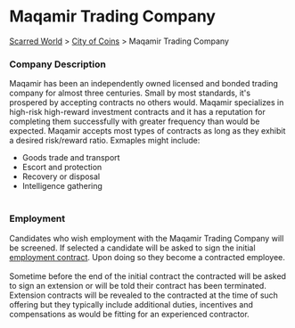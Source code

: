 # Maqamir Trading Company

[Scarred World](./scarred-world.md) > [City of Coins](./city-of-coins.md) > Maqamir Trading Company

### Company Description
Maqamir has been an independently owned licensed and bonded trading company for almost three centuries. Small by most standards, it's prospered by accepting contracts no others would. Maqamir specializes in high-risk high-reward investment contracts and it has a reputation for completing them successfully with greater frequency than would be expected. Maqamir accepts most types of contracts as long as they exhibit a desired risk/reward ratio. Exmaples might include:
* Goods trade and transport
* Escort and protection
* Recovery or disposal
* Intelligence gathering
<br><br>

### Employment
Candidates who wish employment with the Maqamir Trading Company will be screened. If selected a candidate will be asked to sign the initial [employment contract](./contract.md). Upon doing so they become a contracted employee.
<br><br>
Sometime before the end of the initial contract the contracted will be asked to sign an extension or will be told their contract has been terminated. Extension contracts will be revealed to the contracted at the time of such offering but they typically include additional duties, incentives and compensations as would be fitting for an experienced contractor.
<br><br>
